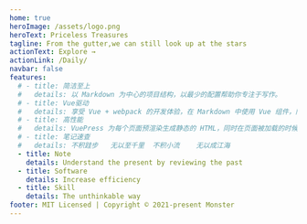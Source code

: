 ```yaml
---
home: true
heroImage: /assets/logo.png
heroText: Priceless Treasures
tagline: From the gutter,we can still look up at the stars
actionText: Explore →
actionLink: /Daily/
navbar: false
features:
  # - title: 简洁至上
  #   details: 以 Markdown 为中心的项目结构，以最少的配置帮助你专注于写作。
  # - title: Vue驱动
  #   details: 享受 Vue + webpack 的开发体验，在 Markdown 中使用 Vue 组件，同时可以使用 Vue 来开发自定义主题。
  # - title: 高性能
  #   details: VuePress 为每个页面预渲染生成静态的 HTML，同时在页面被加载的时候，将作为 SPA 运行。
  # - title: 笔记速查
  #   details: 不积跬步   无以至千里  不积小流    无以成江海
  - title: Note
    details: Understand the present by reviewing the past
  - title: Software
    details: Increase efficiency
  - title: Skill
    details: The unthinkable way
footer: MIT Licensed | Copyright © 2021-present Monster
---
```

